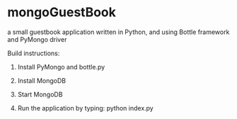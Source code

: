 # mongoGuestBook

a small guestbook application written in Python, and using Bottle framework and PyMongo driver

Build instructions: 

1. Install PyMongo and bottle.py

2. Install MongoDB

3. Start MongoDB

4. Run the application by typing: python index.py

